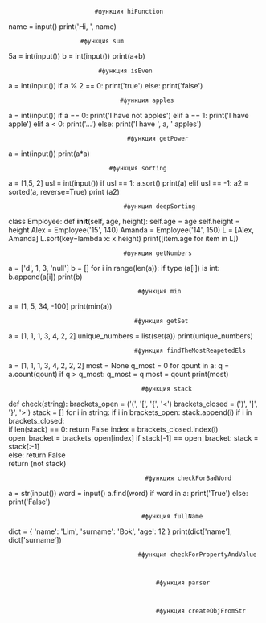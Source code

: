                             #функция hiFunction
name = input()
print('Hi, ', name)


                        #функция sum
5a = int(input())
b = int(input())
print(a+b)


                             #функция isEven
a = int(input())
if a % 2 == 0:
    print('true')
else:
    print('false')


                                   #функция apples
a = int(input())
if a == 0:
    print('I have not apples')
elif a == 1:
    print('I have apple')
elif a < 0:
    print('...')
else:
    print('I have ', a, ' apples')


                                     #функция getPower
a = int(input())
print(a*a)


                                #функция sorting
a = [1,5, 2]
usl = int(input())
if usl == 1:
    a.sort()
    print(a)
elif usl == -1:
    a2 = sorted(a, reverse=True)
    print (a2)



                                    #функция deepSorting
class Employee:
  def __init__(self, age, height):
      self.age = age
      self.height = height
Alex = Employee('15', 140)
Amanda = Employee('14', 150)
L = [Alex, Amanda]
L.sort(key=lambda x: x.height)
print([item.age for item in L])




                                    #функция getNumbers
a = ['d', 1, 3, 'null']
b = []
for i in range(len(a)):
    if type (a[i]) is int:
        b.append(a[i])
        print(b)


                                        #функция min
a = [1, 5, 34, -100]
print(min(a))


                                       #функция getSet
a = [1, 1, 1, 3, 4, 2, 2]
unique_numbers = list(set(a))
print(unique_numbers)


                                       #функция findTheMostReapetedEls
a = [1, 1, 1, 3, 4, 2, 2, 2]
most = None
q_most = 0
for qount in a:
    q = a.count(qount)
    if q > q_most:
        q_most = q
        most = qount
print(most)


                                         #функция stack
def check(string):
    brackets_open = ('(', '[', '{', '<')
    brackets_closed = (')', ']', '}', '>')
    stack = []
    for i in string:
        if i in brackets_open:
            stack.append(i)
        if i in brackets_closed:    
            if len(stack) == 0:
                return False
            index = brackets_closed.index(i)
            open_bracket = brackets_open[index]
            if stack[-1] == open_bracket:
                stack = stack[:-1]  
            else: return False  
    return (not stack)


                                          #функция checkForBadWord
a = str(input())
word = input()
a.find(word)
if word in a:
    print('True')
else:
    print('False')
    
    
                                         #функция fullName
dict = {
    'name': 'Lim', 
    'surname': 'Bok', 
    'age': 12
}
print(dict['name'], dict['surname'])

                                        #функция checkForPropertyAndValue



                                             #функция parser
                                             
                                             
                                             
                                             #функция createObjFromStr

